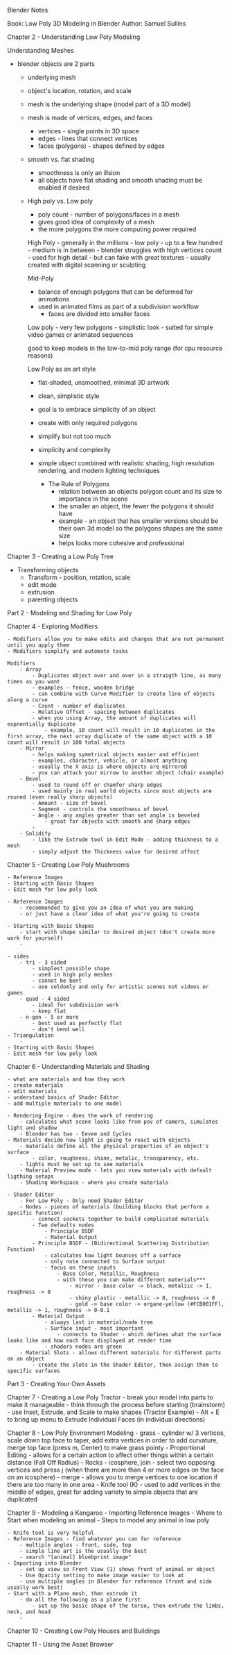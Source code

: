 Blender Notes


Book: Low Poly 3D Modeling in Blender
Author: Samuel Sullins


Chapter 2 - Understanding Low Poly Modeling

Understanding Meshes
- blender objects are 2 parts
    - underlying mesh
    - object's location, rotation, and scale

    - mesh is the underlying shape (model part of a 3D model)
    - mesh is made of vertices, edges, and faces
        - vertices - single points in 3D space
        - edges - lines that connect vertices
        - faces (polygons) - shapes defined by edges

    - smooth vs. flat shading
        - smoothness is only an illsion
        - all objects have flat shading and smooth shading must be enabled if desired

    - High poly vs. Low poly
        - poly count - number of polygons/faces in a mesh
        - gives good idea of complexity of a mesh
        - the more polygons the more computing power required

        High Poly
            - generally in the millions
            - low poly - up to a few hundred
                - medium is in between
            - blender struggles with high vertices count
            - used for high detail - but can fake with great textures
            - usually created with digital scanning or sculpting

        Mid-Poly
        - balance of enough polygons that can be deformed for animations
        - used in animated films as part of a subdivision workflow
            - faces are divided into smaller faces
        
        Low poly
            - very few polygons
            - simplistic look
            - suited for simple video games or animated sequences

        good to keep models in the low-to-mid poly range (for cpu resource reasons)

        Low Poly as an art style
        - flat-shaded, unsmoothed, minimal 3D artwork
        - clean, simplistic style
        - goal is to embrace simplicity of an object
        - create with only required polygons
        - simplify but not too much
        - simplicity and complexity
        - simple object combined with realistic shading, high resolution rendering, and modern lighting techniques
        
            - The Rule of Polygons
                - relation between an objects polygon count and its size to importance in the scene
                - the smaller an object, the fewer the polygons it should have
                - example - an object that has smaller versions should be their own 3d model so the polygons shapes are the same size
                - helps looks more cohesive and professional

Chapter 3 - Creating a Low Poly Tree

- Transforming objects
    - Transform - position, rotation, scale
    - edit mode
    - extrusion
    - parenting objects

Part 2 - Modeling and Shading for Low Poly

Chapter 4 - Exploring Modifiers
    
    - Modifiers allow you to make edits and changes that are not permanent until you apply them
    - Modifiers simplify and automate tasks

    Modifiers
        - Array
            - Duplicates object over and over in a straigth line, as many times as you want
            - examples - fence, wooden bridge
            - can combine with Curve Modifier to create line of objects along a curve
            - Count - number of duplicates
            - Relative Offset - spacing between duplicates
            - when you using Array, the amount of duplicates will expnentially duplicate
                - example, 10 count will result in 10 duplicates in the first array, the next array duplicate of the same object with a 10 count will result in 100 total objects
        - Mirror
            - helps making symetrical objects easier and efficient
            - examples, character, vehicle, or almost anything
            - usually the X axis is where objects are mirrored
            - you can attach your mirrow to another object (chair example)
        - Bevel
            - used to round off or chamfer sharp edges
            - used mainly in real world objects since most objects are rouned (even really sharp objects)
            - Amount - size of bevel
            - Segment - controls the smoothness of bevel
            - Angle - any angles greater than set angle is beveled
                - great for objects with smooth and sharp edges
            - 
        - Solidify
            - like the Extrude tool in Edit Mode - adding thickness to a mesh
            - simply adjust the Thickness value for desired affect
            
Chapter 5 - Creating Low Poly Mushrooms

    - Reference Images
    - Starting with Basic Shapes
    - Edit mesh for low poly look

    - Reference Images
        - recommended to give you an idea of what you are making
        - or just have a clear idea of what you're going to create
    
    - Starting with Basic Shapes
        - start with shape similar to desired object (don't create more work for yourself)
        - 

    - sides
        - tri - 3 sided
            - simplest possible shape
            - used in high poly meshes
            - cannot be bent
            - use seldomly and only for artistic scenes not videos or games
        - quad - 4 sided
            - ideal for subdivision work
            - keep flat
        - n-gon - 5 or more
            - best used as perfectly flat
            - don't bend well
    - Triangulation
        - 
    - Starting with Basic Shapes
    - Edit mesh for low poly look

Chapter 6 - Understanding Materials and Shading

    - what are materials and how they work
    - create materials
    - edit materials
    - understand basics of Shader Editor
    - add multiple materials to one model

    - Rendering Engine - does the work of rendering
        - calculates what scene looks like from pov of camera, simulates light and shadow
        - Blender has two - Eevee and Cycles
    - Materials decide how light is going to react with objects
        - materials define all the physical properties of an object's surface
            - color, roughness, shine, metalic, transparency, etc.
        - lights must be set up to see materials
        - Material Preview mode - lets you view materials with default ligthing setups
        - Shading Workspace - where you create materials
        
    - Shader Editor
        - For Low Poly - Only need Shader Editer
        - Nodes - pieces of materials (building blocks that perform a specific function)
            - connect sockets together to build complicated materials
            - Two defaults nodes
                - Principle BSDF
                - Material Output
            - Principle BSDF - (Bidirectional Scattering Distribution Function)
                - calculates how light bounces off a surface
                - only note connected to Surface output
                - focus on these inputs
                    - Base Color, Metallic, Roughness
                    - with these you can make different materials***
                        - mirror - base color -> black, metaliic -> 1, roughness -> 0
                        - shiny plastic - metallic -> 0, roughness -> 0
                        - gold -> base color -> organe-yellow (#FCB001FF), metallic -> 1, roughness -> 0-0.1
            - Material Output
                - always last in material/node tree
                - Surface input - most important
                    - connects to Shader - which defines what the surface looks like and how each face displayed at render time
                - shaders nodes are green
        - Material Slots - allows different materials for different parts on an object
            - create the slots in the Shader Editer, then assign them to specific surfaces

Part 3 - Creating Your Own Assets

Chapter 7 - Creating a Low Poly Tractor
    - break your model into parts to make it manageable
    - think through the process before starting (brainstorm)
    - use Inset, Extrude, and Scale to make shapes (Tractor Example)
        - Alt + E to bring up menu to Extrude Individual Faces (in individual directions)

Chapter 8 - Low Poly Environment Modeling
    - grass - cylinder w/ 3 vertices, scale down top face to taper, add extra vertices in order to add curvature, merge top face (press m, Center) to make grass pointy
    - Proportional Editing - allows for a certain action to affect other things within a certain distance (Fall Off Radius)
    - Rocks - icosphere, join - select two opposing vertices and press j (when there are more than 4 or more edges on the face on an icosphere)
    - merge - allows you to merge vertices to one location if there are too many in one area
    - Knife tool (K) - used to add vertices in the middle of edges, great for adding variety to simple objects that are duplicated

Chapter 9 - Modeling a Kangaroo
    - Importing Reference Images
    - Where to Start when modeling an animal
    - Steps to model any animal in low poly
    
    - Knife tool is very helpful
    - Reference Images - find whatever you can for reference
        - multiple angles - front, side, top
        - simple line art is the usually the best
        - search "[animal] bluebprint image"
    - Importing into Blender
        - set up view so Front View (1) shows front of animal or object
        - Use Opacity setting to make image easier to look at
        - use multiple angles in Blender for reference (front and side usually work best)
    - Start with a Plane mesh, then extrude it
        - do all the following as a plane first
            - set up the basic shape of the torso, then extrude the limbs, neck, and head
        - 

Chapter 10 - Creating Low Poly Houses and Buildings

Chapter 11 - Using the Asset Browser